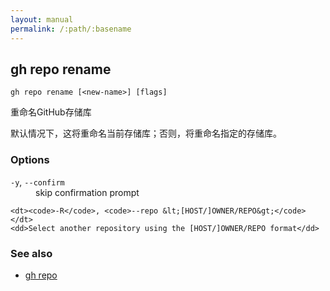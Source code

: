 ```yaml
---
layout: manual
permalink: /:path/:basename
---
```


## gh repo rename

```
gh repo rename [<new-name>] [flags]
```

重命名GitHub存储库

默认情况下，这将重命名当前存储库；否则，将重命名指定的存储库。

### Options

<dl class="flags">
	<dt><code>-y</code>, <code>--confirm</code></dt>
	<dd>skip confirmation prompt</dd>

```
<dt><code>-R</code>, <code>--repo &lt;[HOST/]OWNER/REPO&gt;</code></dt>
<dd>Select another repository using the [HOST/]OWNER/REPO format</dd>
```

</dl>

### See also

-   [gh repo](./gh_repo)
